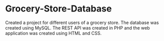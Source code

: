 # Grocery-Store-Database
Created a project for different users of a grocery store. The database was created using MySQL. The REST API was created in PHP and the web application was created using HTML and CSS.  
